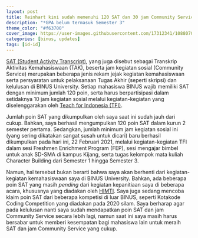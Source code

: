 ```yaml
---
layout: post
title: Reinhart kini sudah memenuhi 120 SAT dan 30 jam Community Service
description: "*GPA belum termasuk Semester 3"
theme_color: "#f63700"
cover_image: https://user-images.githubusercontent.com/17312341/108807055-f7c07080-75d5-11eb-899e-000307bb76b9.png
categories: [binus, updates]
tags: [id-id]
---
```


[SAT (Student Activity Transcript)](https://student.binus.ac.id/sat/), yang juga disebut sebagai Transkrip Aktivitas Kemahasiswaan (TAK), beserta jam kegiatan sosial (Community Service) merupakan beberapa jenis rekam jejak kegiatan kemahasiswaan serta persyaratan untuk pelaksanaan Tugas Akhir (seperti skripsi) dan kelulusan di BINUS University. Setiap mahasiswa BINUS wajib memiliki SAT dengan minimum jumlah 120 poin, serta harus berpartisipasi dalam setidaknya 10 jam kegiatan sosial melalui kegiatan-kegiatan yang diselenggarakan oleh [Teach for Indonesia (TFI)](http://www.teachforindonesia.org/).

Jumlah poin SAT yang dikumpulkan oleh saya saat ini sudah jauh dari cukup. Bahkan, saya berhasil mengumpulkan 120 poin SAT dalam kurun 2 semester pertama. Sedangkan, jumlah minimum jam kegiatan sosial ini (yang sering dikatakan sangat susah untuk dicari) baru berhasil dikumpulkan pada hari ini, 22 Februari 2021, melalui kegiatan-kegiatan TFI dalam sesi Freshmen Enrichment Program (FEP), sesi mengajar bimbel untuk anak SD-SMA di kampus Kijang, serta tugas kelompok mata kuliah Character Building dari Semester 1 hingga Semester 3.

Namun, hal tersebut bukan berarti bahwa saya akan berhenti dari kegiatan-kegiatan kemahasiswaan saya di BINUS University. Bahkan, ada beberapa poin SAT yang masih *pending* dari kegiatan kepanitiaan saya di beberapa acara, khususnya yang diadakan oleh [HIMTI](https://himti.or.id). Saya juga sedang mencoba klaim poin SAT dari beberapa kompetisi di luar BINUS, seperti Kotakode Coding Competition yang diadakan pada 2020 silam. Saya berharap agar pada kelulusan nanti saya sudah mendapatkan poin SAT dan jam Community Service secara lebih lagi, namun saat ini saya masih harus bersabar untuk memberi kesempatan bagi mahasiswa lain untuk meraih SAT dan jam Community Service yang cukup.